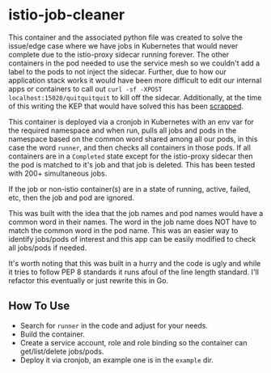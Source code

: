 # istio-job-cleaner
This container and the associated python file was created to solve the issue/edge case where we have jobs in Kubernetes that would never complete due to the istio-proxy sidecar running forever. The other containers in the pod needed to use the service mesh so we couldn't add a label to the pods to not inject the sidecar. Further, due to how our application stack works it would have been more difficult to edit our internal apps or containers to call out `curl -sf -XPOST localhost:15020/quitquitquit` to kill off the sidecar. Additionally, at the time of this writing the KEP that would have solved this has been [scrapped](https://github.com/kubernetes/enhancements/issues/753).

This container is deployed via a cronjob in Kubernetes with an env var for the required namespace and when run, pulls all jobs and pods in the namespace based on the common word shared among all our pods, in this case the word `runner`, and then checks all containers in those pods. If all containers are in a `Completed` state except for the istio-proxy sidecar then the pod is matched to it's job and that job is deleted. This has been tested with 200+ simultaneous jobs.

If the job or non-istio container(s) are in a state of running, active, failed, etc, then the job and pod are ignored.

This was built with the idea that the job names and pod names would have a common word in their names. The word in the job name does NOT have to match the common word in the pod name. This was an easier way to identify jobs/pods of interest and this app can be easily modified to check all jobs/pods if needed.

It's worth noting that this was built in a hurry and the code is ugly and while it tries to follow PEP 8 standards it runs afoul of the line length standard. I'll refactor this eventually or just rewrite this in Go.
## How To Use
* Search for `runner` in the code and adjust for your needs.
* Build the container.
* Create a service account, role and role binding so the container can get/list/delete jobs/pods.
* Deploy it via cronjob, an example one is in the `example` dir.